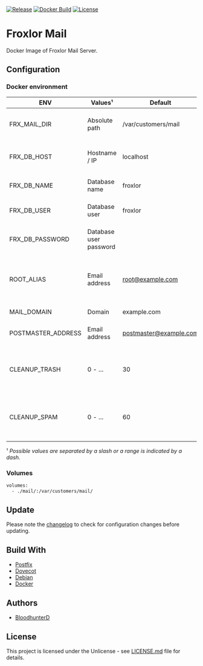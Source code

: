 [![Release](https://img.shields.io/github/v/release/bloodhunterd/froxlor-mail-docker?include_prereleases&style=for-the-badge)](https://github.com/bloodhunterd/froxlor-mail-docker/releases)
[![Docker Build](https://img.shields.io/docker/cloud/build/bloodhunterd/froxlor-mail?style=for-the-badge)](https://hub.docker.com/r/bloodhunterd/froxlor-mail)
[![License](https://img.shields.io/github/license/bloodhunterd/froxlor-mail-docker?style=for-the-badge)](https://github.com/bloodhunterd/froxlor-mail-docker/blob/master/LICENSE)

# Froxlor Mail

Docker Image of Froxlor Mail Server.

## Configuration

### Docker environment

| ENV | Values¹ | Default | Description
|--- |--- |--- |---
| FRX_MAIL_DIR | Absolute path | /var/customers/mail | Path to the Froxlor customer mails.
| FRX_DB_HOST | Hostname / IP | localhost | Froxlor database hostname or IP
| FRX_DB_NAME | Database name | froxlor | Froxlor database name
| FRX_DB_USER | Database user | froxlor | Froxlor database user
| FRX_DB_PASSWORD | Database user password |  | Froxlor database user password
| ROOT_ALIAS | Email address | root@example.com | Email address alias for internal mails to the root user.
| MAIL_DOMAIN | Domain | example.com | Mail domain
| POSTMASTER_ADDRESS | Email address | postmaster@example.com | Postmaster email address
| CLEANUP_TRASH | 0 - ... | 30 | Time in days after mails in Trash folder will be deleted.
| CLEANUP_SPAM | 0 - ... | 60 | Time in days after mails in Spam folder will be deleted.

¹ *Possible values are separated by a slash or a range is indicated by a dash.*

### Volumes

```bash
volumes:
  - ./mail/:/var/customers/mail/
```

## Update

Please note the [changelog](https://github.com/bloodhunterd/froxlor-mail-docker/blob/master/CHANGELOG.md) to check for configuration changes before updating.

## Build With

* [Postfix](http://www.postfix.org/)
* [Dovecot](https://www.dovecot.org/)
* [Debian](https://www.debian.org/)
* [Docker](https://www.docker.com/)

## Authors

* [BloodhunterD](https://github.com/bloodhunterd)

## License

This project is licensed under the Unlicense - see [LICENSE.md](https://github.com/bloodhunterd/froxlor-mail-docker/blob/master/LICENSE) file for details.
